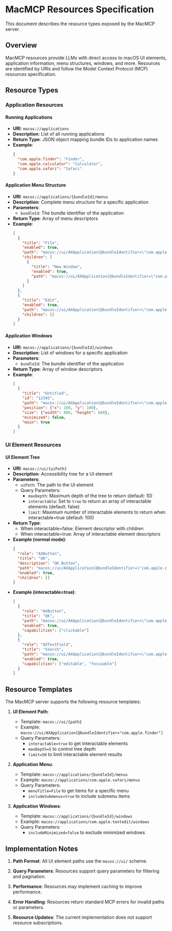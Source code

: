 # MacMCP Resources Specification

This document describes the resource types exposed by the MacMCP server.

## Overview

MacMCP resources provide LLMs with direct access to macOS UI elements, application information, menu structures, windows, and more. Resources are identified by URIs and follow the Model Context Protocol (MCP) resources specification.

## Resource Types

### Application Resources

#### Running Applications
- **URI**: `macos://applications`
- **Description**: List of all running applications
- **Return Type**: JSON object mapping bundle IDs to application names
- **Example**:
  ```json
  {
    "com.apple.finder": "Finder",
    "com.apple.calculator": "Calculator",
    "com.apple.safari": "Safari"
  }
  ```

#### Application Menu Structure
- **URI**: `macos://applications/{bundleId}/menus`
- **Description**: Complete menu structure for a specific application
- **Parameters**:
  - `bundleId`: The bundle identifier of the application
- **Return Type**: Array of menu descriptors
- **Example**:
  ```json
  [
    {
      "title": "File",
      "enabled": true,
      "path": "macos://ui/AXApplication[@bundleIdentifier=\"com.apple.safari\"]/AXMenuBar/AXMenuBarItem[@AXTitle=\"File\"]",
      "children": [
        {
          "title": "New Window",
          "enabled": true,
          "path": "macos://ui/AXApplication[@bundleIdentifier=\"com.apple.safari\"]/AXMenuBar/AXMenuBarItem[@AXTitle=\"File\"]/AXMenu/AXMenuItem[@AXTitle=\"New Window\"]"
        }
      ]
    },
    {
      "title": "Edit",
      "enabled": true,
      "path": "macos://ui/AXApplication[@bundleIdentifier=\"com.apple.safari\"]/AXMenuBar/AXMenuBarItem[@AXTitle=\"Edit\"]",
      "children": []
    }
  ]
  ```

#### Application Windows
- **URI**: `macos://applications/{bundleId}/windows`
- **Description**: List of windows for a specific application
- **Parameters**:
  - `bundleId`: The bundle identifier of the application
- **Return Type**: Array of window descriptors
- **Example**:
  ```json
  [
    {
      "title": "Untitled",
      "id": "12345",
      "path": "macos://ui/AXApplication[@bundleIdentifier=\"com.apple.textedit\"]/AXWindow[@AXTitle=\"Untitled\"]",
      "position": {"x": 100, "y": 100},
      "size": {"width": 800, "height": 600},
      "minimized": false,
      "main": true
    }
  ]
  ```

### UI Element Resources

#### UI Element Tree
- **URI**: `macos://ui/{uiPath}`
- **Description**: Accessibility tree for a UI element
- **Parameters**:
  - `uiPath`: The path to the UI element
  - Query Parameters:
    - `maxDepth`: Maximum depth of the tree to return (default: 10)
    - `interactable`: Set to `true` to return an array of interactable elements (default: false)
    - `limit`: Maximum number of interactable elements to return when interactable=true (default: 100)
- **Return Type**: 
  - When interactable=false: Element descriptor with children
  - When interactable=true: Array of interactable element descriptors
- **Example (normal mode)**:
  ```json
  {
    "role": "AXButton",
    "title": "OK",
    "description": "OK Button",
    "path": "macos://ui/AXApplication[@bundleIdentifier=\"com.apple.calculator\"]/AXWindow/AXButton[@AXTitle=\"OK\"]",
    "enabled": true,
    "children": []
  }
  ```
- **Example (interactable=true)**:
  ```json
  [
    {
      "role": "AXButton",
      "title": "OK",
      "path": "macos://ui/AXApplication[@bundleIdentifier=\"com.apple.calculator\"]/AXWindow/AXButton[@AXTitle=\"OK\"]",
      "enabled": true,
      "capabilities": ["clickable"]
    },
    {
      "role": "AXTextField",
      "title": "Search",
      "path": "macos://ui/AXApplication[@bundleIdentifier=\"com.apple.calculator\"]/AXWindow/AXTextField[@AXTitle=\"Search\"]",
      "enabled": true,
      "capabilities": ["editable", "focusable"]
    }
  ]
  ```

## Resource Templates

The MacMCP server supports the following resource templates:

1. **UI Element Path**:
   - Template: `macos://ui/{path}`
   - Example: `macos://ui/AXApplication[@bundleIdentifier="com.apple.finder"]`
   - Query Parameters:
     - `interactable=true` to get interactable elements
     - `maxDepth=5` to control tree depth
     - `limit=50` to limit interactable element results

2. **Application Menu**:
   - Template: `macos://applications/{bundleId}/menus`
   - Example: `macos://applications/com.apple.safari/menus`
   - Query Parameters:
     - `menuTitle=File` to get items for a specific menu
     - `includeSubmenus=true` to include submenu items

3. **Application Windows**:
   - Template: `macos://applications/{bundleId}/windows`
   - Example: `macos://applications/com.apple.textedit/windows`
   - Query Parameters:
     - `includeMinimized=false` to exclude minimized windows

## Implementation Notes

1. **Path Format**: All UI element paths use the `macos://ui/` scheme.

2. **Query Parameters**: Resources support query parameters for filtering and pagination.

3. **Performance**: Resources may implement caching to improve performance.

4. **Error Handling**: Resources return standard MCP errors for invalid paths or parameters.

5. **Resource Updates**: The current implementation does not support resource subscriptions.